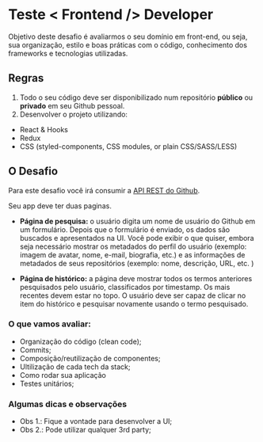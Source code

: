 # Teste < Frontend /> Developer

Objetivo deste desafio é avaliarmos o seu domínio em front-end, ou seja, sua organização, estilo e boas práticas com o código, conhecimento dos frameworks e tecnologias utilizadas.

## Regras

1. Todo o seu código deve ser disponibilizado num repositório **público** ou **privado** em seu Github pessoal.
2. Desenvolver o projeto utilizando:

- React & Hooks
- Redux
- CSS (styled-components, CSS modules, or plain CSS/SASS/LESS)

## O Desafio

Para este desafio você irá consumir a [API REST do Github](https://docs.github.com/en/free-pro-team@latest/rest/overview/endpoints-available-for-github-apps#users).

Seu app deve ter duas paginas.

- <b>Página de pesquisa:</b> o usuário digita um nome de usuário do Github em um formulário. Depois que o formulário é enviado, os dados são buscados e apresentados na UI. Você pode exibir o que quiser, embora seja necessário mostrar os metadados do perfil do usuário (exemplo: imagem de avatar, nome, e-mail, biografia, etc.) e as informações de metadados de seus repositórios (exemplo: nome, descrição, URL, etc. )

- <b>Página de histórico:</b> a página deve mostrar todos os termos anteriores pesquisados pelo usuário, classificados por timestamp. Os mais recentes devem estar no topo. O usuário deve ser capaz de clicar no item do histórico e pesquisar novamente usando o termo pesquisado.

### O que vamos avaliar:

- Organização do código (clean code);
- Commits;
- Composição/reutilização de componentes;
- Ultilização de cada tech da stack;
- Como rodar sua aplicação
- Testes unitários;

### Algumas dicas e observações

- Obs 1.: Fique a vontade para desenvolver a UI;
- Obs 2.: Pode utilizar qualquer 3rd party;
